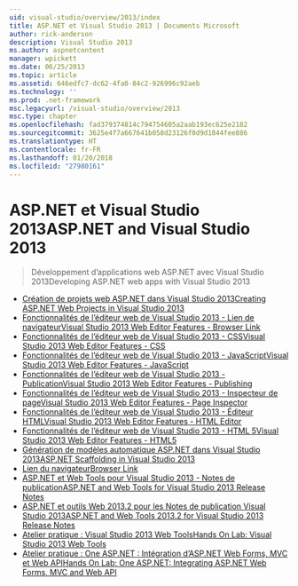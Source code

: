 ```yaml
---
uid: visual-studio/overview/2013/index
title: ASP.NET et Visual Studio 2013 | Documents Microsoft
author: rick-anderson
description: Visual Studio 2013
ms.author: aspnetcontent
manager: wpickett
ms.date: 06/25/2013
ms.topic: article
ms.assetid: 646edfc7-dc62-4fa0-84c2-926996c92aeb
ms.technology: ''
ms.prod: .net-framework
msc.legacyurl: /visual-studio/overview/2013
msc.type: chapter
ms.openlocfilehash: fad379374814c794754605a2aab193ec625e2182
ms.sourcegitcommit: 3625e4f7a667641b058d23126f0d9d1844fee886
ms.translationtype: HT
ms.contentlocale: fr-FR
ms.lasthandoff: 01/20/2018
ms.locfileid: "27980161"
---
```

<a name="aspnet-and-visual-studio-2013"></a><span data-ttu-id="7462c-103">ASP.NET et Visual Studio 2013</span><span class="sxs-lookup"><span data-stu-id="7462c-103">ASP.NET and Visual Studio 2013</span></span>
====================
> <span data-ttu-id="7462c-104">Développement d’applications web ASP.NET avec Visual Studio 2013</span><span class="sxs-lookup"><span data-stu-id="7462c-104">Developing ASP.NET web apps with Visual Studio 2013</span></span>


- [<span data-ttu-id="7462c-105">Création de projets web ASP.NET dans Visual Studio 2013</span><span class="sxs-lookup"><span data-stu-id="7462c-105">Creating ASP.NET Web Projects in Visual Studio 2013</span></span>](creating-web-projects-in-visual-studio.md)
- [<span data-ttu-id="7462c-106">Fonctionnalités de l’éditeur web de Visual Studio 2013 - Lien de navigateur</span><span class="sxs-lookup"><span data-stu-id="7462c-106">Visual Studio 2013 Web Editor Features - Browser Link</span></span>](visual-studio-2013-web-editor-features-browser-link.md)
- [<span data-ttu-id="7462c-107">Fonctionnalités de l’éditeur web de Visual Studio 2013 - CSS</span><span class="sxs-lookup"><span data-stu-id="7462c-107">Visual Studio 2013 Web Editor Features - CSS</span></span>](visual-studio-2013-web-editor-features-css.md)
- [<span data-ttu-id="7462c-108">Fonctionnalités de l’éditeur web de Visual Studio 2013 - JavaScript</span><span class="sxs-lookup"><span data-stu-id="7462c-108">Visual Studio 2013 Web Editor Features - JavaScript</span></span>](visual-studio-2013-web-editor-features-javascript.md)
- [<span data-ttu-id="7462c-109">Fonctionnalités de l’éditeur web de Visual Studio 2013 - Publication</span><span class="sxs-lookup"><span data-stu-id="7462c-109">Visual Studio 2013 Web Editor Features - Publishing</span></span>](visual-studio-2013-web-editor-features-publishing.md)
- [<span data-ttu-id="7462c-110">Fonctionnalités de l’éditeur web de Visual Studio 2013 - Inspecteur de page</span><span class="sxs-lookup"><span data-stu-id="7462c-110">Visual Studio 2013 Web Editor Features - Page Inspector</span></span>](visual-studio-2013-web-editor-features-page-inspector.md)
- [<span data-ttu-id="7462c-111">Fonctionnalités de l’éditeur web de Visual Studio 2013 - Éditeur HTML</span><span class="sxs-lookup"><span data-stu-id="7462c-111">Visual Studio 2013 Web Editor Features - HTML Editor</span></span>](visual-studio-2013-web-editor-features-html-editor.md)
- [<span data-ttu-id="7462c-112">Fonctionnalités de l’éditeur web de Visual Studio 2013 - HTML 5</span><span class="sxs-lookup"><span data-stu-id="7462c-112">Visual Studio 2013 Web Editor Features - HTML5</span></span>](visual-studio-2013-web-editor-features-html5.md)
- [<span data-ttu-id="7462c-113">Génération de modèles automatique ASP.NET dans Visual Studio 2013</span><span class="sxs-lookup"><span data-stu-id="7462c-113">ASP.NET Scaffolding in Visual Studio 2013</span></span>](aspnet-scaffolding-overview.md)
- [<span data-ttu-id="7462c-114">Lien du navigateur</span><span class="sxs-lookup"><span data-stu-id="7462c-114">Browser Link</span></span>](using-browser-link.md)
- [<span data-ttu-id="7462c-115">ASP.NET et Web Tools pour Visual Studio 2013 - Notes de publication</span><span class="sxs-lookup"><span data-stu-id="7462c-115">ASP.NET and Web Tools for Visual Studio 2013 Release Notes</span></span>](release-notes.md)
- [<span data-ttu-id="7462c-116">ASP.NET et outils Web 2013.2 pour les Notes de publication Visual Studio 2013</span><span class="sxs-lookup"><span data-stu-id="7462c-116">ASP.NET and Web Tools 2013.2 for Visual Studio 2013 Release Notes</span></span>](aspnet-and-web-tools-20132-preview-for-visual-studio-2013-release-notes.md)
- [<span data-ttu-id="7462c-117">Atelier pratique : Visual Studio 2013 Web Tools</span><span class="sxs-lookup"><span data-stu-id="7462c-117">Hands On Lab: Visual Studio 2013 Web Tools</span></span>](visual-studio-2013-web-tools.md)
- [<span data-ttu-id="7462c-118">Atelier pratique : One ASP.NET : Intégration d’ASP.NET Web Forms, MVC et Web API</span><span class="sxs-lookup"><span data-stu-id="7462c-118">Hands On Lab: One ASP.NET: Integrating ASP.NET Web Forms, MVC and Web API</span></span>](one-aspnet-integrating-aspnet-web-forms-mvc-and-web-api.md)
